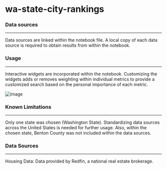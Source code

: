 # wa-state-city-rankings
### Data sources
***
Data sources are linked within the notebook file.  A local copy of each data source is required to obtain results from within the notebook.

### Usage
***
Interactive widgets are incorporated within the notebook.  Customizing the widgets adds or removes weighting within individual metrics to provide a customized search based on the personal importance of each metric.

![image](https://user-images.githubusercontent.com/105223924/168596683-21059447-360d-4b53-8c79-a93979d4b12e.png)

### Known Limitations
***
Only one state was chosen (Washington State).  Standardizing data sources across the United States is needed for further usage.  Also, within the chosen state, Benton County was not included within the data sources.

### Data Sources
***
Housing Data: Data provided by Redfin, a national real estate brokerage.

